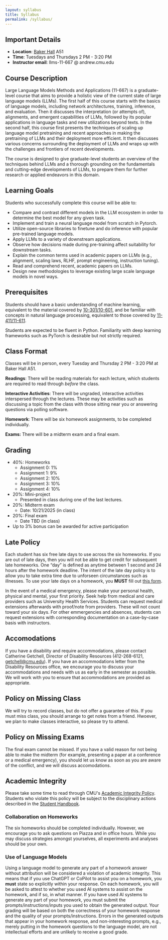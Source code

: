 ```yaml
---
layout: syllabus
title: Syllabus
permalink: /syllabus/
---
```



## Important Details

* **Location**: [Baker Hall](https://www.cmu.edu/finance/property-space/floorplan-room/acad-admin/BPH/index.html) A51
* **Time**: Tuesdays and Thursdays 2 PM - 3:20 PM
* **Instructor email**: llms-11-667 @ andrew.cmu.edu

## Course Description

Large Language Models Methods and Applications (11-667) is a graduate-level course that aims to provide a holistic view of the current state of large language models (LLMs).
The first half of this course starts with the basics of language models, including network architectures, training, inference, and evaluation.
Then it discusses the interpretation (or attempts of), alignments, and emergent capabilities of LLMs, followed by its popular applications in language tasks and new utilizations beyond texts.
In the second half, this course first presents the techniques of scaling up language model pretraining and recent approaches in making the pretraining of LLMs and their deployment more efficient.
It then discusses various concerns surrounding the deployment of LLMs and wraps up with the challenges and frontiers of recent developments.

The course is designed to give graduate-level students an overview of the techniques behind LLMs and a thorough grounding on the fundamentals and cutting-edge developments of LLMs, to prepare them for further research or applied endeavors in this domain.


## Learning Goals

Students who successfully complete this course will be able to:

* Compare and contrast different models in the LLM ecosystem in order to determine the best model for any given task.
* Implement and train a neural language model from scratch in Pytorch.
* Utilize open-source libraries to finetune and do inference with popular pre-trained language models.
* Apply LLMs to a variety of downstream applications.
* Observe how decisions made during pre-training affect suitability for downstream tasks.
* Explain the common terms used in academic papers on LLMs (e.g., alignment, scaling laws, RLHF, prompt engineering, instruction tuning).
* Read and comprehend recent, academic papers on LLMs.
* Design new methodologies to leverage existing large scale language models in novel ways.


## Prerequisites

Students should have a basic understanding of machine learning, equivalent to the material covered by [10-301/10-601](http://www.cs.cmu.edu/~mgormley/courses/10601/schedule.html), and be familiar with concepts in natural language processing, equivalent to those covered by [11-411/11-611](https://www.cs.cmu.edu/~ehn/11-611/).

Students are expected to be fluent in Python. Familiarity with deep learning frameworks such as PyTorch is desirable but not strictly required.


## Class Format

Classes will be in person, every Tuesday and Thursday 2 PM - 3:20 PM at Baker Hall A51. 

**Readings**: There will be reading materials for each lecture, which students are required to read through  _before_ the class.

**Interactive Activities**:
There will be ungraded, interactive activities interspersed through the lectures.
These may be activities such as discussing a topic from the class with those sitting near you or answering questions via polling software.

**Homework**: There will be six homework assignments, to be completed individually.

**Exams:** There will be a midterm exam and a final exam.

## Grading

* 40%: Homeworks
    * Assignment 0: 1%
    * Assignment 1: 9%
    * Assignment 2: 10%
    * Assignment 3: 10%
    * Assignment 4: 10%
* 20%: Mini-project
    * Presented in class during one of the last lectures.
* 20%: Midterm exam
    * Date: 10/21/2025 (in class)
* 20%: Final exam
    * Date TBD (in class)
* Up to 3% bonus can be awarded for active participation

## Late Policy

Each student has six free late days to use across the six homeworks.
If you are out of late days, then you will not be able to get credit for subsequent late homeworks. 
One “day” is defined as anytime between 1 second and 24 hours after the homework deadline.
The intent of the late day policy is to allow you to take extra time due to unforseen circumstances such as illnesses.
To use your late days on a homework, you **MUST** fill out [this form](https://docs.google.com/forms/d/e/1FAIpQLSdcSQZJPLqxxfNVtj90ui8FJF6flG2PzwKg4n8bIQupUQVbyQ/viewform?usp=header).

In the event of a medical emergency, please make your personal health, physical and mental, your first priority.
Seek help from medical and care providers such as University Health Services.
Students can request medical extensions afterwards with proof/note from providers.
These will not count toward your six days.
For other emmergencies and absences, students can request extensions with corresponding documentation on a case-by-case basis with instructors.


## Accomodations
If you have a disability and require
accommodations, please contact Catherine Getchell, Director of Disability Resources (412-268-6121,
getchell@cmu.edu).
If you have an accommodations letter from the Disability Resources office, we encourage you to discuss your accommodations and needs with us as early in the semester as possible.
We will work with you to ensure that accommodations are provided as appropriate.

## Policy on Missing Class

We will try to record classes, but do not offer a guarantee of this. If you must miss class, you should arrange to get notes from a friend. Hwoever, we plan to make classes interactive, so please try to attend.

## Policy on Missing Exams
The final exam cannot be missed. If you have a valid reason for not being able to make the midterm (for example, presenting a paper at a conference or a medical emergency), you should let us know as soon as you are aware of the conflict, and we will discuss accomodations. 

## Academic Integrity
Please take some time to read through CMU's [Academic Integrity Policy](https://www.cmu.edu/policies/student-and-student-life/academic-integrity.html).
Students who violate this policy will be subject to the disciplinary actions described in the [Student Handbook](https://www.cmu.edu/student-affairs/theword/academic-discipline/index.html).

### Collaboration on Homeworks
The six homeworks should be completed individually.
However, we encourage you to ask questions on Piazza and in office hours.
While you may discuss strategies amongst yourselves, all experiments and analyses should be your own.

### Use of Language Models
Using a language model to generate any part of a homework answer without attribution will be considered a violation of academic integrity.
This means that if you use ChatGPT or CoPilot to assist you on a homework, you **must** state so explicitly within your response.
On each homework, you will be asked to attest to whether you used AI systems to assist on the homework, and if so, in what manner.
If you have used AI systems to generate any part of your homework, you must submit the prompts/instructions/inputs you used to obtain the generated output.
Your grading will be based on both the correctness of your homework response and the quality of your prompts/instructions.
Errors in the generated outputs that appear in your homework response, and non-interesting prompts, e.g., merely putting in the homework questions to the language model, are not intellectual efforts and are unlikely to receive a good grade.

